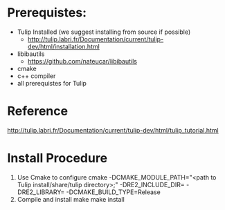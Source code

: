 # Prerequistes:
* Tulip Installed (we suggest installing from source if possible)
  * http://tulip.labri.fr/Documentation/current/tulip-dev/html/installation.html
* libibautils 
  * https://github.com/nateucar/libibautils
* cmake
* c++ compiler
* all prerequistes for Tulip

# Reference

http://tulip.labri.fr/Documentation/current/tulip-dev/html/tulip_tutorial.html

# Install Procedure
1. Use Cmake to configure
      cmake -DCMAKE_MODULE_PATH="<path to Tulip install/share/tulip directory>;<path to Infiniband directory>" -DRE2_INCLUDE_DIR=<path to re2 directory> -DRE2_LIBRARY=<path to libre2.so> -DCMAKE_BUILD_TYPE=Release <path to Infiniband directory>
2. Compile and install
      make
      make install
